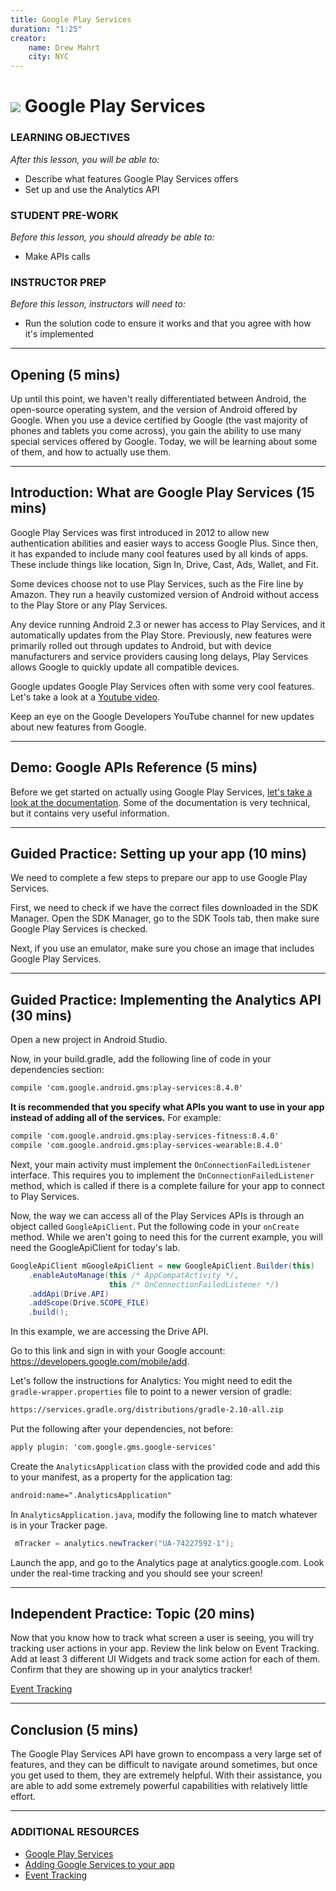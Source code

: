 ```yaml
---
title: Google Play Services
duration: "1:25"
creator:
    name: Drew Mahrt
    city: NYC
---
```

# ![](https://ga-dash.s3.amazonaws.com/production/assets/logo-9f88ae6c9c3871690e33280fcf557f33.png) Google Play Services

### LEARNING OBJECTIVES
*After this lesson, you will be able to:*
- Describe what features Google Play Services offers
- Set up and use the Analytics API

### STUDENT PRE-WORK
*Before this lesson, you should already be able to:*
- Make APIs calls

### INSTRUCTOR PREP
*Before this lesson, instructors will need to:*
- Run the solution code to ensure it works and that you agree with how it's implemented

---
<a name="opening"></a>
## Opening (5 mins)

Up until this point, we haven't really differentiated between Android, the open-source operating system, and the version of Android offered by Google. When you use a device certified by Google (the vast majority of phones and tablets you come across), you gain the ability to use many special services offered by Google. Today, we will be learning about some of them, and how to actually use them.


***

<a name="introduction"></a>
## Introduction: What are Google Play Services (15 mins)

Google Play Services was first introduced in 2012 to allow new authentication abilities and easier ways to access Google Plus. Since then, it has expanded to include many cool features used by all kinds of apps. These include things like location, Sign In, Drive, Cast, Ads, Wallet, and Fit.

Some devices choose not to use Play Services, such as the Fire line by Amazon. They run a heavily customized version of Android without access to the Play Store or any Play Services.


Any device running Android 2.3 or newer has access to Play Services, and it automatically updates from the Play Store. Previously, new features were primarily rolled out through updates to Android, but with device manufacturers and service providers causing long delays, Play Services allows Google to quickly update all compatible devices.

Google updates Google Play Services often with some very cool features. Let's take a look at a [Youtube video](https://www.youtube.com/watch?v=nZjY_DPO1qs).

Keep an eye on the Google Developers YouTube channel for new updates about new features from Google.


***

<a name="demo"></a>
## Demo: Google APIs Reference (5 mins)

Before we get started on actually using Google Play Services, [let's take a look at the documentation](https://developers.google.com/android/reference/packages). Some of the documentation is very technical, but it contains very useful information.


***

<a name="demo"></a>
## Guided Practice: Setting up your app (10 mins)

We need to complete a few steps to prepare our app to use Google Play Services.

First, we need to check if we have the correct files downloaded in the SDK Manager. Open the SDK Manager, go to the SDK Tools tab, then make sure Google Play Services is checked.

Next, if you use an emulator, make sure you chose an image that includes Google Play Services.


***

<a name="guided-practice"></a>
## Guided Practice: Implementing the Analytics API (30 mins)

Open a new project in Android Studio.

Now, in your build.gradle, add the following line of code in your dependencies section:

```xml
compile 'com.google.android.gms:play-services:8.4.0'
```

**It is recommended that you specify what APIs you want to use in your app instead of adding all of the services.**  For example:

```xml
compile 'com.google.android.gms:play-services-fitness:8.4.0'
compile 'com.google.android.gms:play-services-wearable:8.4.0'
```

Next, your main activity must implement the `OnConnectionFailedListener` interface. This requires you to implement the `OnConnectionFailedListener` method, which is called if there is a complete failure for your app to connect to Play Services.

Now, the way we can access all of the Play Services APIs is through an object called `GoogleApiClient`. Put the following code in your `onCreate` method. While we aren't going to need this for the current example, you will need the GoogleApiClient for today's lab.

```java
GoogleApiClient mGoogleApiClient = new GoogleApiClient.Builder(this)
    .enableAutoManage(this /* AppCompatActivity */,
                      this /* OnConnectionFailedListener */)
    .addApi(Drive.API)
    .addScope(Drive.SCOPE_FILE)
    .build();
```

In this example, we are accessing the Drive API.

Go to this link and sign in with your Google account: https://developers.google.com/mobile/add.

Let's follow the instructions for Analytics: You might need to edit the `gradle-wrapper.properties` file to point to a newer version of gradle:

```xml
https://services.gradle.org/distributions/gradle-2.10-all.zip
```
Put the following after your dependencies, not before:

```xml
apply plugin: 'com.google.gms.google-services'
```
Create the `AnalyticsApplication` class with the provided code and add this to your manifest, as a property for the application tag:

```xml
android:name=".AnalyticsApplication"
```

In `AnalyticsApplication.java`, modify the following line to match whatever is in your Tracker page.

```java
 mTracker = analytics.newTracker("UA-74227592-1");
```

Launch the app, and go to the Analytics page at analytics.google.com. Look under the real-time tracking and you should see your screen!


***

<a name="ind-practice"></a>
## Independent Practice: Topic (20 mins)

Now that you know how to track what screen a user is seeing, you will try tracking user actions in your app. Review the link below on Event Tracking. Add at least 3 different UI Widgets and track some action for each of them. Confirm that they are showing up in your analytics tracker!

[Event Tracking](https://developers.google.com/analytics/devguides/collection/android/v4/events)


***

<a name="conclusion"></a>
## Conclusion (5 mins)

The Google Play Services API have grown to encompass a very large set of features, and they can be difficult to navigate around sometimes, but once you get used to them, they are extremely helpful. With their assistance, you are able to add some extremely powerful capabilities with relatively little effort.

***

### ADDITIONAL RESOURCES
- [Google Play Services](https://developers.google.com/android/guides/overview)
- [Adding Google Services to your app](https://developers.google.com/mobile/add)
- [Event Tracking](https://developers.google.com/analytics/devguides/collection/android/v4/events)
